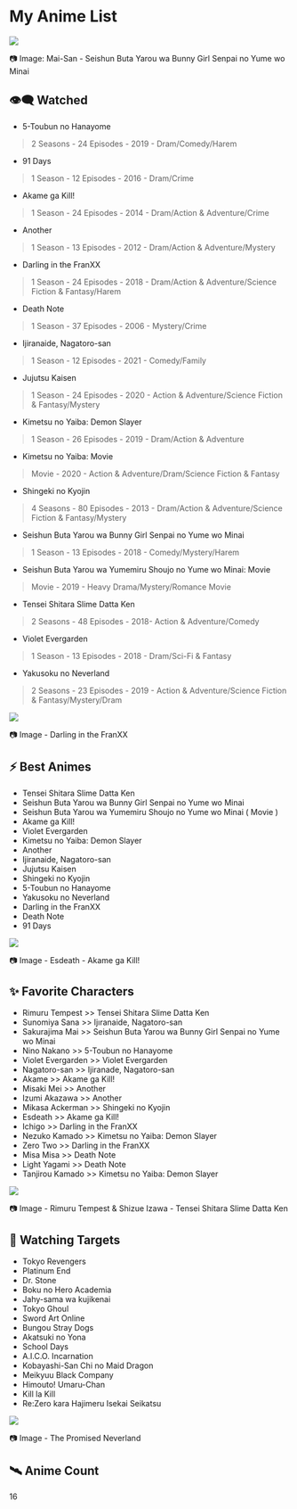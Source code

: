# My Anime List

<img src="https://media.discordapp.net/attachments/775822548519616562/876190639765725216/thumb-1920-1057367.jpg">

📷 Image: Mai-San - Seishun Buta Yarou wa Bunny Girl Senpai no Yume wo Minai


## 👁️‍🗨️  Watched<br>

- 5-Toubun no Hanayome

> 2 Seasons - 24 Episodes - 2019 - Dram/Comedy/Harem<br>

- 91 Days

> 1 Season - 12 Episodes - 2016 - Dram/Crime<br>

- Akame ga Kill!

> 1 Season - 24 Episodes - 2014 - Dram/Action & Adventure/Crime<br>

- Another

> 1 Season - 13 Episodes - 2012 - Dram/Action & Adventure/Mystery<br>

- Darling in the FranXX

> 1 Season - 24 Episodes - 2018 - Dram/Action & Adventure/Science Fiction & Fantasy/Harem<br>

- Death Note

> 1 Season - 37 Episodes - 2006 - Mystery/Crime<br>

- Ijiranaide, Nagatoro-san

> 1 Season - 12 Episodes - 2021 - Comedy/Family<br>

- Jujutsu Kaisen

> 1 Season - 24 Episodes - 2020 - Action & Adventure/Science Fiction & Fantasy/Mystery<br>

- Kimetsu no Yaiba: Demon Slayer

> 1 Season - 26 Episodes - 2019 - Dram/Action & Adventure<br>

- Kimetsu no Yaiba: Movie

> Movie - 2020 - Action & Adventure/Dram/Science Fiction & Fantasy<br>

- Shingeki no Kyojin

> 4 Seasons - 80 Episodes - 2013 - Dram/Action & Adventure/Science Fiction & Fantasy/Mystery<br>

- Seishun Buta Yarou wa Bunny Girl Senpai no Yume wo Minai

> 1 Season - 13 Episodes - 2018 - Comedy/Mystery/Harem<br>

- Seishun Buta Yarou wa Yumemiru Shoujo no Yume wo Minai: Movie

> Movie - 2019 - Heavy Drama/Mystery/Romance Movie

- Tensei Shitara Slime Datta Ken

> 2 Seasons - 48 Episodes - 2018- Action & Adventure/Comedy<br>

- Violet Evergarden

> 1 Season - 13 Episodes - 2018 - Dram/Sci-Fi & Fantasy<br>

- Yakusoku no Neverland

> 2 Seasons - 23 Episodes - 2019 - Action & Adventure/Science Fiction & Fantasy/Mystery/Dram<br>

<img src="https://media.discordapp.net/attachments/775822548519616562/876189924632715295/3.jpeg">

📷 Image - Darling in the FranXX


## ⚡ Best Animes

- Tensei Shitara Slime Datta Ken
- Seishun Buta Yarou wa Bunny Girl Senpai no Yume wo Minai
- Seishun Buta Yarou wa Yumemiru Shoujo no Yume wo Minai ( Movie )
- Akame ga Kill!
- Violet Evergarden
- Kimetsu no Yaiba: Demon Slayer
- Another
- Ijiranaide, Nagatoro-san
- Jujutsu Kaisen
- Shingeki no Kyojin
- 5-Toubun no Hanayome
- Yakusoku no Neverland
- Darling in the FranXX
- Death Note
- 91 Days

<img src="https://media.discordapp.net/attachments/775822548519616562/876189997378723880/9.jpeg">

📷 Image - Esdeath - Akame ga Kill!


## ✨ Favorite Characters

- Rimuru Tempest >> Tensei Shitara Slime Datta Ken
- Sunomiya Sana >> Ijıranaide, Nagatoro-san
- Sakurajima Mai >> Seishun Buta Yarou wa Bunny Girl Senpai no Yume wo Minai
- Nino Nakano >> 5-Toubun no Hanayome
- Violet Evergarden >> Violet Evergarden
- Nagatoro-san >> Ijiranade, Nagatoro-san
- Akame >> Akame ga Kill!
- Misaki Mei >> Another
- Izumi Akazawa >> Another
- Mikasa Ackerman >> Shingeki no Kyojin
- Esdeath >> Akame ga Kill!
- Ichigo >> Darling in the FranXX
- Nezuko Kamado >> Kimetsu no Yaiba: Demon Slayer
- Zero Two >> Darling in the FranXX
- Misa Misa >> Death Note
- Light Yagami >> Death Note
- Tanjirou Kamado >> Kimetsu no Yaiba: Demon Slayer

<img src="https://media.discordapp.net/attachments/775822548519616562/876189473468198952/9.jpeg">

📷 Image - Rimuru Tempest & Shizue Izawa - Tensei Shitara Slime Datta Ken

## 🚀 Watching Targets

- Tokyo Revengers
- Platinum End
- Dr. Stone
- Boku no Hero Academia
- Jahy-sama wa kujikenai
- Tokyo Ghoul
- Sword Art Online
- Bungou Stray Dogs
- Akatsuki no Yona
- School Days
- A.I.C.O. Incarnation
- Kobayashi-San Chi no Maid Dragon
- Meikyuu Black Company
- Himouto! Umaru-Chan
- Kill la Kill
- Re:Zero kara Hajimeru Isekai Seikatsu

<img src="https://media.discordapp.net/attachments/877179144662810644/877179345804865556/4.jpeg">

📷 Image - The Promised Neverland

## 🛰️ Anime Count
16